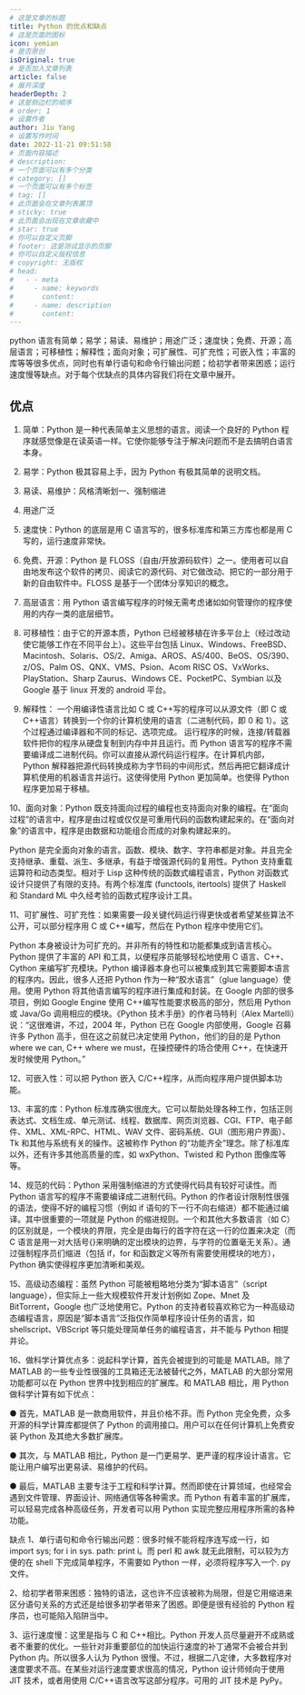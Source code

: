 ```yaml
---
# 这是文章的标题
title: Python 的优点和缺点
# 这是页面的图标
icon: yemian
# 是否原创
isOriginal: true
# 是否加入文章列表
article: false
# 展开深度
headerDepth: 2
# 这是侧边栏的顺序
# order: 1
# 设置作者
author: Jiu Yang
# 设置写作时间
date: 2022-11-21 09:51:58
# 页面内容描述
# description: 
# 一个页面可以有多个分类
# category: []
# 一个页面可以有多个标签
# tag: []
# 此页面会在文章列表置顶
# sticky: true
# 此页面会出现在文章收藏中
# star: true
# 你可以自定义页脚
# footer: 这是测试显示的页脚
# 你可以自定义版权信息
# copyright: 无版权
# head:
#   - - meta
#     - name: keywords
#       content: 
#     - name: description
#       content: 
---
```


python 语言有简单；易学；易读、易维护；用途广泛；速度快；免费、开源；高层语言；可移植性；解释性；面向对象；可扩展性、可扩充性；可嵌入性；丰富的库等等很多优点，同时也有单行语句和命令行输出问题；给初学者带来困惑；运行速度慢等缺点。对于每个优缺点的具体内容我们将在文章中展开。

## 优点

1. 简单：Python 是一种代表简单主义思想的语言。阅读一个良好的 Python 程序就感觉像是在读英语一样。它使你能够专注于解决问题而不是去搞明白语言本身。

2. 易学：Python 极其容易上手，因为 Python 有极其简单的说明文档。

3. 易读、易维护：风格清晰划一、强制缩进

4. 用途广泛

5. 速度快：Python 的底层是用 C 语言写的，很多标准库和第三方库也都是用 C 写的，运行速度非常快。

6. 免费、开源：Python 是 FLOSS（自由/开放源码软件）之一。使用者可以自由地发布这个软件的拷贝、阅读它的源代码、对它做改动、把它的一部分用于新的自由软件中。FLOSS 是基于一个团体分享知识的概念。

7. 高层语言：用 Python 语言编写程序的时候无需考虑诸如如何管理你的程序使用的内存一类的底层细节。

8. 可移植性：由于它的开源本质，Python 已经被移植在许多平台上（经过改动使它能够工作在不同平台上）。这些平台包括 Linux、Windows、FreeBSD、Macintosh、Solaris、OS/2、Amiga、AROS、AS/400、BeOS、OS/390、z/OS、Palm OS、QNX、VMS、Psion、Acom RISC OS、VxWorks、PlayStation、Sharp Zaurus、Windows CE、PocketPC、Symbian 以及 Google 基于 linux 开发的 android 平台。

9. 解释性：
一个用编译性语言比如 C 或 C++写的程序可以从源文件（即 C 或 C++语言）转换到一个你的计算机使用的语言（二进制代码，即 0 和 1）。这个过程通过编译器和不同的标记、选项完成。
运行程序的时候，连接/转载器软件把你的程序从硬盘复制到内存中并且运行。而 Python 语言写的程序不需要编译成二进制代码。你可以直接从源代码运行程序。在计算机内部，Python 解释器把源代码转换成称为字节码的中间形式，然后再把它翻译成计算机使用的机器语言并运行。这使得使用 Python 更加简单。也使得 Python 程序更加易于移植。

10、面向对象：Python 既支持面向过程的编程也支持面向对象的编程。在“面向过程”的语言中，程序是由过程或仅仅是可重用代码的函数构建起来的。在“面向对象”的语言中，程序是由数据和功能组合而成的对象构建起来的。

Python 是完全面向对象的语言。函数、模块、数字、字符串都是对象。并且完全支持继承、重载、派生、多继承，有益于增强源代码的复用性。Python 支持重载运算符和动态类型。相对于 Lisp 这种传统的函数式编程语言，Python 对函数式设计只提供了有限的支持。有两个标准库 (functools, itertools) 提供了 Haskell 和 Standard ML 中久经考验的函数式程序设计工具。

11、可扩展性、可扩充性：如果需要一段关键代码运行得更快或者希望某些算法不公开，可以部分程序用 C 或 C++编写，然后在 Python 程序中使用它们。

Python 本身被设计为可扩充的。并非所有的特性和功能都集成到语言核心。Python 提供了丰富的 API 和工具，以便程序员能够轻松地使用 C 语言、C++、Cython 来编写扩充模块。Python 编译器本身也可以被集成到其它需要脚本语言的程序内。因此，很多人还把 Python 作为一种“胶水语言”（glue language）使用。使用 Python 将其他语言编写的程序进行集成和封装。在 Google 内部的很多项目，例如 Google Engine 使用 C++编写性能要求极高的部分，然后用 Python 或 Java/Go 调用相应的模块。《Python 技术手册》的作者马特利（Alex Martelli）说：“这很难讲，不过，2004 年，Python 已在 Google 内部使用，Google 召募许多 Python 高手，但在这之前就已决定使用 Python，他们的目的是 Python where we can, C++ where we must，在操控硬件的场合使用 C++，在快速开发时候使用 Python。”

12、可嵌入性：可以把 Python 嵌入 C/C++程序，从而向程序用户提供脚本功能。

13、丰富的库：Python 标准库确实很庞大。它可以帮助处理各种工作，包括正则表达式、文档生成、单元测试、线程、数据库、网页浏览器、CGI、FTP、电子邮件、XML、XML-RPC、HTML、WAV 文件、密码系统、GUI（图形用户界面）、Tk 和其他与系统有关的操作。这被称作 Python 的“功能齐全”理念。除了标准库以外，还有许多其他高质量的库，如 wxPython、Twisted 和 Python 图像库等等。

14、规范的代码：Python 采用强制缩进的方式使得代码具有较好可读性。而 Python 语言写的程序不需要编译成二进制代码。Python 的作者设计限制性很强的语法，使得不好的编程习惯（例如 if 语句的下一行不向右缩进）都不能通过编译。其中很重要的一项就是 Python 的缩进规则。一个和其他大多数语言（如 C）的区别就是，一个模块的界限，完全是由每行的首字符在这一行的位置来决定（而 C 语言是用一对大括号{}来明确的定出模块的边界，与字符的位置毫无关系）。通过强制程序员们缩进（包括 if，for 和函数定义等所有需要使用模块的地方），Python 确实使得程序更加清晰和美观。

15、高级动态编程：虽然 Python 可能被粗略地分类为“脚本语言”（script language），但实际上一些大规模软件开发计划例如 Zope、Mnet 及 BitTorrent，Google 也广泛地使用它。Python 的支持者较喜欢称它为一种高级动态编程语言，原因是“脚本语言”泛指仅作简单程序设计任务的语言，如 shellscript、VBScript 等只能处理简单任务的编程语言，并不能与 Python 相提并论。

16、做科学计算优点多：说起科学计算，首先会被提到的可能是 MATLAB。除了 MATLAB 的一些专业性很强的工具箱还无法被替代之外，MATLAB 的大部分常用功能都可以在 Python 世界中找到相应的扩展库。和 MATLAB 相比，用 Python 做科学计算有如下优点：

● 首先，MATLAB 是一款商用软件，并且价格不菲。而 Python 完全免费，众多开源的科学计算库都提供了 Python 的调用接口。用户可以在任何计算机上免费安装 Python 及其绝大多数扩展库。

● 其次，与 MATLAB 相比，Python 是一门更易学、更严谨的程序设计语言。它能让用户编写出更易读、易维护的代码。

● 最后，MATLAB 主要专注于工程和科学计算。然而即使在计算领域，也经常会遇到文件管理、界面设计、网络通信等各种需求。而 Python 有着丰富的扩展库，可以轻易完成各种高级任务，开发者可以用 Python 实现完整应用程序所需的各种功能。

缺点
1、单行语句和命令行输出问题：很多时候不能将程序连写成一行，如 import sys; for i in sys. path: print i。而 perl 和 awk 就无此限制，可以较为方便的在 shell 下完成简单程序，不需要如 Python 一样，必须将程序写入一个. py 文件。

2、给初学者带来困惑：独特的语法，这也许不应该被称为局限，但是它用缩进来区分语句关系的方式还是给很多初学者带来了困惑。即便是很有经验的 Python 程序员，也可能陷入陷阱当中。

3、运行速度慢：这里是指与 C 和 C++相比。Python 开发人员尽量避开不成熟或者不重要的优化。一些针对非重要部位的加快运行速度的补丁通常不会被合并到 Python 内。所以很多人认为 Python 很慢。不过，根据二八定律，大多数程序对速度要求不高。在某些对运行速度要求很高的情况，Python 设计师倾向于使用 JIT 技术，或者用使用 C/C++语言改写这部分程序。可用的 JIT 技术是 PyPy。